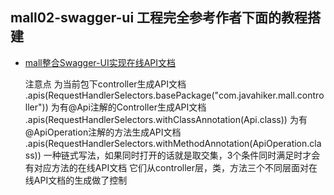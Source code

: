 ## mall02-swagger-ui 工程完全参考作者下面的教程搭建
+ [mall整合Swagger-UI实现在线API文档](https://juejin.im/post/5cf9035cf265da1bb47d54f8)


    注意点
    为当前包下controller生成API文档
    .apis(RequestHandlerSelectors.basePackage("com.javahiker.mall.controller"))
    为有@Api注解的Controller生成API文档
    .apis(RequestHandlerSelectors.withClassAnnotation(Api.class))
    为有@ApiOperation注解的方法生成API文档
    .apis(RequestHandlerSelectors.withMethodAnnotation(ApiOperation.class))
    一种链式写法，如果同时打开的话就是取交集，3个条件同时满足时才会有对应方法的在线API文档
    它们从controller层，类，方法三个不同层面对在线API文档的生成做了控制




